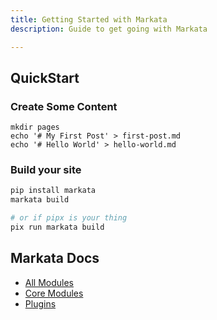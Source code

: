 ```yaml
---
title: Getting Started with Markata
description: Guide to get going with Markata

---
```


## QuickStart



### Create Some Content

```
mkdir pages
echo '# My First Post' > first-post.md
echo '# Hello World' > hello-world.md
```

### Build your site

``` bash
pip install markata
markata build

# or if pipx is your thing
pix run markata build
```

### 

## Markata Docs


* [All Modules](/autodoc)
* [Core Modules](/core_modules)
* [Plugins](/plugins)
